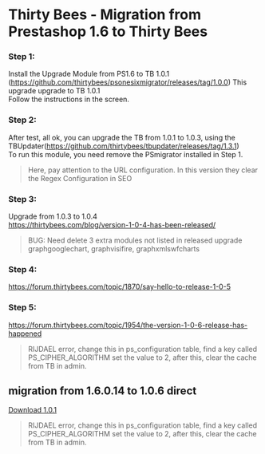 # Thirty Bees - Migration from Prestashop 1.6 to Thirty Bees

### Step 1:
Install the Upgrade Module from PS1.6 to TB 1.0.1 (https://github.com/thirtybees/psonesixmigrator/releases/tag/1.0.0)
This upgrade upgrade to TB 1.0.1  
Follow the instructions in the screen.

### Step 2:
After test, all ok, you can upgrade the TB from 1.0.1 to 1.0.3, using the TBUpdater(https://github.com/thirtybees/tbupdater/releases/tag/1.3.1)  
To run this module, you need remove the PSmigrator installed in Step 1.  
> Here, pay attention to the URL configuration. In this version they clear the Regex Configuration in SEO

### Step 3:
Upgrade from 1.0.3 to 1.0.4  
https://thirtybees.com/blog/version-1-0-4-has-been-released/
> BUG: Need delete 3 extra modules not listed in released upgrade  
> graphgooglechart, graphvisifire, graphxmlswfcharts

### Step 4:
https://forum.thirtybees.com/topic/1870/say-hello-to-release-1-0-5

### Step 5:
https://forum.thirtybees.com/topic/1954/the-version-1-0-6-release-has-happened

> RIJDAEL error, change this in ps_configuration table, find a key called PS_CIPHER_ALGORITHM set the value to 2, after this, clear the cache from TB in admin.


## migration from 1.6.0.14 to 1.0.6 direct
 [Download 1.0.1](https://github.com/thirtybees/psonesixmigrator/releases/tag/1.0.1)
> RIJDAEL error, change this in ps_configuration table, find a key called PS_CIPHER_ALGORITHM set the value to 2, after this, clear the cache from TB in admin.
